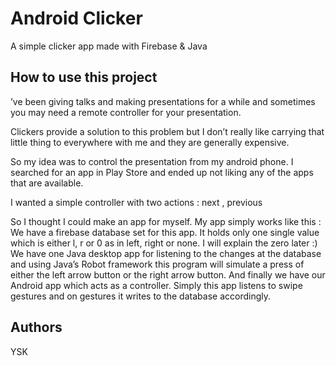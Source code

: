 # Android Clicker

A simple clicker app made with Firebase & Java

## How to use this project

’ve been giving talks and making presentations for a while and sometimes you may need a remote controller for your presentation.

Clickers provide a solution to this problem but I don’t really like carrying that little thing to everywhere with me and they are generally expensive.

So my idea was to control the presentation from my android phone. I searched for an app in Play Store and ended up not liking any of the apps that are available.

I wanted a simple controller with two actions : next , previous

So I thought I could make an app for myself.
My app simply works like this :
We have a firebase database set for this app. It holds only one single value which is either l, r or 0 as in left, right or none. I will explain the zero later :)
We have one Java desktop app for listening to the changes at the database and using Java’s Robot framework this program will simulate a press of either the left arrow button or the right arrow button.
And finally we have our Android app which acts as a controller. Simply this app listens to swipe gestures and on gestures it writes to the database accordingly.



## Authors

YSK

